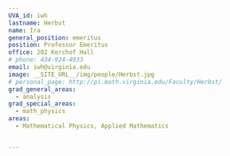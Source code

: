 ```yaml
---
UVA_id: iwh
lastname: Herbst
name: Ira
general_position: emeritus
position: Professor Emeritus
office: 202 Kerchof Hall
# phone: 434-924-4933
email: iwh@virginia.edu
image: __SITE_URL__/img/people/Herbst.jpg
# personal_page: http://pi.math.virginia.edu/Faculty/Herbst/
grad_general_areas:
  - analysis
grad_special_areas:
  - math_physics
areas:
  - Mathematical Physics, Applied Mathematics


---
```

